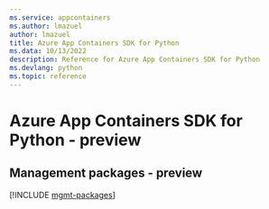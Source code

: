 ```yaml
---
ms.service: appcontainers
ms.author: lmazuel
author: lmazuel
title: Azure App Containers SDK for Python
ms.data: 10/13/2022
description: Reference for Azure App Containers SDK for Python
ms.devlang: python
ms.topic: reference
---
```

# Azure App Containers SDK for Python - preview

## Management packages - preview
[!INCLUDE [mgmt-packages](app-containers-mgmt-index.md)]